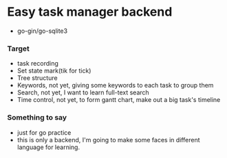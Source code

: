 # Easy task manager backend

- go-gin/go-sqlite3

### Target
- task recording
- Set state mark(tik for tick)
- Tree structure
- Keywords, not yet, giving some keywords to each task to group them
- Search, not yet, I want to learn full-text search
- Time control, not yet, to form gantt chart, make out a big task's timeline

### Something to say
- just for go practice
- this is only a backend, I'm going to make some faces in different language for learning.
